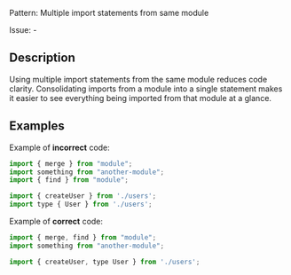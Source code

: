 Pattern: Multiple import statements from same module

Issue: -

## Description

Using multiple import statements from the same module reduces code clarity. Consolidating imports from a module into a single statement makes it easier to see everything being imported from that module at a glance.

## Examples

Example of **incorrect** code:
```javascript
import { merge } from "module";
import something from "another-module";
import { find } from "module";

import { createUser } from './users';
import type { User } from './users';
```

Example of **correct** code:
```javascript
import { merge, find } from "module";
import something from "another-module";

import { createUser, type User } from './users';
```